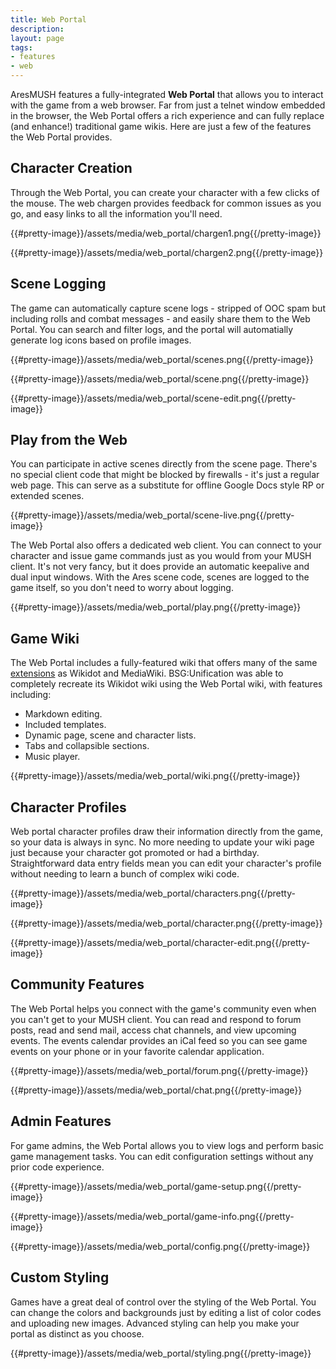 ```yaml
---
title: Web Portal
description:
layout: page
tags: 
- features
- web
---
```


AresMUSH features a fully-integrated **Web Portal** that allows you to interact with the game from a web browser.  Far from just a telnet window embedded in the browser, the Web Portal offers a rich experience and can fully replace (and enhance!) traditional game wikis.  Here are just a few of the features the Web Portal provides.

## Character Creation

Through the Web Portal, you can create your character with a few clicks of the mouse.  The web chargen provides feedback for common issues as you go, and easy links to all the information you'll need.

{{#pretty-image}}/assets/media/web_portal/chargen1.png{{/pretty-image}}

{{#pretty-image}}/assets/media/web_portal/chargen2.png{{/pretty-image}}

## Scene Logging

The game can automatically capture scene logs - stripped of OOC spam but including rolls and combat messages - and easily share them to the Web Portal.  You can search and filter logs, and the portal will automatially generate log icons based on profile images.

{{#pretty-image}}/assets/media/web_portal/scenes.png{{/pretty-image}}

{{#pretty-image}}/assets/media/web_portal/scene.png{{/pretty-image}}

{{#pretty-image}}/assets/media/web_portal/scene-edit.png{{/pretty-image}}

## Play from the Web

You can participate in active scenes directly from the scene page.  There's no special client code that might be blocked by firewalls - it's just a regular web page.  This can serve as a substitute for offline Google Docs style RP or extended scenes.

{{#pretty-image}}/assets/media/web_portal/scene-live.png{{/pretty-image}}

The Web Portal also offers a dedicated web client.  You can connect to your character and issue game commands just as you would from your MUSH client.  It's not very fancy, but it does provide an automatic keepalive and dual input windows.  With the Ares scene code, scenes are logged to the game itself, so you don't need to worry about logging.

{{#pretty-image}}/assets/media/web_portal/play.png{{/pretty-image}}


## Game Wiki

The Web Portal includes a fully-featured wiki that offers many of the same [extensions](/tutorials/code/markdown/) as Wikidot and MediaWiki.  BSG:Unification was able to completely recreate its Wikidot wiki using the Web Portal wiki, with features including:

* Markdown editing.
* Included templates.
* Dynamic page, scene and character lists.
* Tabs and collapsible sections.
* Music player.

{{#pretty-image}}/assets/media/web_portal/wiki.png{{/pretty-image}}

## Character Profiles

Web portal character profiles draw their information directly from the game, so your data is always in sync.  No more needing to update your wiki page just because your character got promoted or had a birthday.   Straightforward data entry fields mean you can edit your character's profile without needing to learn a bunch of complex wiki code.

{{#pretty-image}}/assets/media/web_portal/characters.png{{/pretty-image}}

{{#pretty-image}}/assets/media/web_portal/character.png{{/pretty-image}}

{{#pretty-image}}/assets/media/web_portal/character-edit.png{{/pretty-image}}


## Community Features

The Web Portal helps you connect with the game's community even when you can't get to your MUSH client.  You can read and respond to forum posts, read and send mail, access chat channels, and view upcoming events.  The events calendar provides an iCal feed so you can see game events on your phone or in your favorite calendar application.

{{#pretty-image}}/assets/media/web_portal/forum.png{{/pretty-image}}

{{#pretty-image}}/assets/media/web_portal/chat.png{{/pretty-image}}


## Admin Features

For game admins, the Web Portal allows you to view logs and perform basic game management tasks.  You can edit configuration settings without any prior code experience.

{{#pretty-image}}/assets/media/web_portal/game-setup.png{{/pretty-image}}

{{#pretty-image}}/assets/media/web_portal/game-info.png{{/pretty-image}}

{{#pretty-image}}/assets/media/web_portal/config.png{{/pretty-image}}

## Custom Styling

Games have a great deal of control over the styling of the Web Portal.  You can change the colors and backgrounds just by editing a list of color codes and uploading new images.  Advanced styling can help you make your portal as distinct as you choose.

{{#pretty-image}}/assets/media/web_portal/styling.png{{/pretty-image}}
